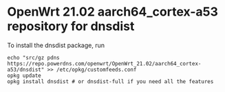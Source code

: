 OpenWrt 21.02 aarch64_cortex-a53 repository for dnsdist
========

To install the dnsdist package, run

```
echo "src/gz pdns https://repo.powerdns.com/openwrt/OpenWrt_21.02/aarch64_cortex-a53/dnsdist" >> /etc/opkg/customfeeds.conf
opkg update
opkg install dnsdist # or dnsdist-full if you need all the features
```
